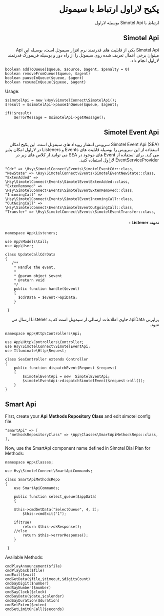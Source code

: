 <div dir=rtl>

# پکیح لاراول ارتباط با سیموتل
ارتباط با Simotel Api بوسیله لاراول

## Simotel Api
Simotel Api یکی از قابلیت های قدرتمند نرم افزار سیموتل است، بوسیله این Api میتوان برخی اعمال تعریف شده روی سیموتل را از راه دور و بوسیله فریمورک قدرتمند لاراول انجام داد.    
</div> 
   
    boolean addToQueue($queue, $source, $agent, $penalty = 0)
    boolean removeFromQueue($queue, $agent)
    boolean pauseInQueue($queue, $agent)
    boolean resumeInQueue($queue, $agent)

   Usage:

    $simotelApi = new \Hsy\SimotelConnect\SimotelApi();
    $result = $simotelApi->pauseInQueue($queue, $agent);
    
    if(!$result)
	    $errorMessage = $simotelApi->getMessage(); 

<div dir=rtl>

## Simotel Event Api
Simotel Event Api (SEA) سرویس انتشار رویداد های سیموتل است. 
این پکیج امکان استفاده از این سرویس را بوسیله قابلیت های Events و Listeners در لاراول امکان پذیر می کند.
برای استفاده از Event های موجود در SEA می توانید از کلاس های زیر در EventServiceProvider لاراول استفاده کنید.


</div>

    "Cdr" => \Hsy\SimotelConnect\Events\SimotelEventCdr::class,  
    "NewState" => \Hsy\SimotelConnect\Events\SimotelEventNewState::class,  
    "ExtenAdded" => \Hsy\SimotelConnect\Events\SimotelEventExtenAdded::class,  
    "ExtenRemoved" => \Hsy\SimotelConnect\Events\SimotelEventExtenRemoved::class,  
    "IncomingCall" => \Hsy\SimotelConnect\Events\SimotelEventIncomingCall::class,  
    "OutGoingCall" => \Hsy\SimotelConnect\Events\SimotelEventOutgoingCall::class,  
    "Transfer" => \Hsy\SimotelConnect\Events\SimotelEventTransfer::class,


<div dir=rtl>

#### نمونه Listener :

</div>

    namespace App\Listeners;  
      
    use App\Models\Call;  
    use App\User;  
      
    class UpdateCallCdrData  
    {        
	   /**  
	    * Handle the event. 
	    * 
	    * @param object $event  
	    * @return void  
	    */    	     
	    public function handle($event)  
	    {
	   	  $cdrData = $event->apiData;  
	    }
	       
     }
     

<div dir=rtl>

پراپرتی apiData حاوی اطلاعات ارسالی از سیموتل است که به Listener ارسال می شود.


</div>



```
namespace App\Http\Controllers\Api;

use App\Http\Controllers\Controller;
use Hsy\SimotelConnect\SimotelEventApi;
use Illuminate\Http\Request;

class SeaController extends Controller
{
    public function dispatchEvent(Request $request)
    {
        $simotelEventApi = new  SimotelEventApi;
        $simotelEventApi->dispatchSimotelEvent($request->all());
    }
}
```









## Smart Api
First, create your **Api Methods Repository Class** and edit simotel config file:

    "smartApi" => [  
      "methodsRepositoryClass" => \App\Classes\SmartApiMethodsRepo::class,  
    ],

Now, use the SmartApi component name defined in Simotel Dial Plan for Methods:

    namespace App\Classes;  
         
    use Hsy\SimotelConnect\SmartApiCommands;  
      
    class SmartApiMethodsRepo  
    {  
		use SmartApiCommands;  
      
	    public function select_queue($appData)  
	    {  
		
		$this->cmdGetData("SelectQueue", 4, 2);  
	        $this->cmdExit("1");  
	        
		if(true)
		    return $this->okResponse();  
		//else
		    return $this->errorResponse();
        }
		
     }  
	
	

Available Methods:

  
	cmdPlayAnnouncement($file)  
    cmdPlayback($file)  
    cmdExit($exit)  
    cmdGetData($file,$timeout,$digitsCount)  
    cmdSayDigit($number)  
    cmdSayNumber($number)  
    cmdSayClock($clock)  
    cmdSayDate($date,$calender)  
    cmdSayDuration($duration)  
    cmdSetExten($exten)  
    cmdSetLimitOnCall($seconds)  
